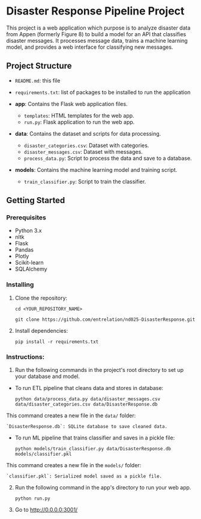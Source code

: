 # Disaster Response Pipeline Project

This project is a web application which purpose is to analyze disaster data from Appen (formerly Figure 8) to build a model for an API that classifies disaster messages. 
It processes message data, trains a machine learning model, and provides a web interface for classifying new messages.

## Project Structure

- `README.md`: this file
- `requirements.txt`: list of packages to be installed to run the application

- **app**: Contains the Flask web application files.
  - `templates`: HTML templates for the web app.
  - `run.py`: Flask application to run the web app.

- **data**: Contains the dataset and scripts for data processing.
  - `disaster_categories.csv`: Dataset with categories.
  - `disaster_messages.csv`: Dataset with messages.
  - `process_data.py`: Script to process the data and save to a database.

- **models**: Contains the machine learning model and training script.
  - `train_classifier.py`: Script to train the classifier.

## Getting Started

### Prerequisites

- Python 3.x
- nltk
- Flask
- Pandas
- Plotly
- Scikit-learn
- SQLAlchemy


### Installing

1. Clone the repository:
    
    `cd <YOUR_REPOSITORY_NAME>`

    `git clone https://github.com/entrelation/nd025-DisasterResponse.git`

2. Install dependencies:

    `pip install -r requirements.txt`


### Instructions:

1. Run the following commands in the project's root directory to set up your database and model.

- To run ETL pipeline that cleans data and stores in database:

    `python data/process_data.py data/disaster_messages.csv data/disaster_categories.csv data/DisasterResponse.db`
    
This command creates a new file in the `data/` folder:
    
    `DisasterResponse.db`: SQLite database to save cleaned data.
        
- To run ML pipeline that trains classifier and saves in a pickle file:

    `python models/train_classifier.py data/DisasterResponse.db models/classifier.pkl`

This command creates a new file in the `models/` folder:

    `classifier.pkl`: Serialized model saved as a pickle file.

2. Run the following command in the app's directory to run your web app.

    `python run.py`

3. Go to http://0.0.0.0:3001/
